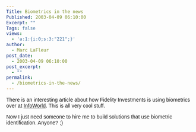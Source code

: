 ```yaml
---
Title: Biometrics in the news
Published: 2003-04-09 06:10:00
Excerpt: ""
Tags: false
views:
  - 'a:1:{i:0;s:3:"221";}'
author:
  - Marc LaFleur
post_date:
  - 2003-04-09 06:10:00
post_excerpt:
  - ""
permalink:
  - /biometrics-in-the-news/
---
```

<p><font face=Arial>There is an interesting article about how Fidelity Investments is using biometrics over at <a href="http://www.infoworld.com/article/03/04/08/HNfidelity_1.html" target=_blank>InfoWorld</a>. This is all very cool stuff.</font></p>
<p><font face=Arial>Now I just need someone to hire me to build solutions that use biometric identification. Anyone? ;)</font></p>